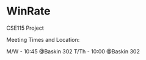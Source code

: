 # WinRate
CSE115 Project

Meeting Times and Location:

M/W - 10:45 @Baskin 302
T/Th - 10:00 @Baskin 302
